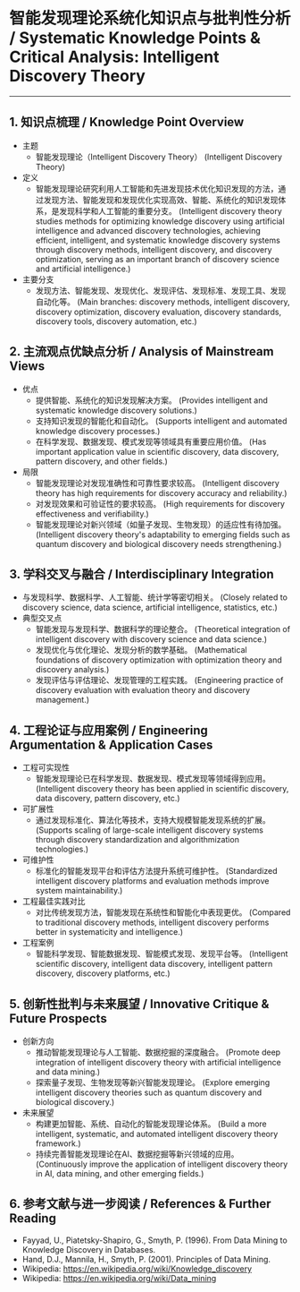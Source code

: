 # 智能发现理论系统化知识点与批判性分析 / Systematic Knowledge Points & Critical Analysis: Intelligent Discovery Theory

---

## 1. 知识点梳理 / Knowledge Point Overview

- 主题
  - 智能发现理论（Intelligent Discovery Theory）
      (Intelligent Discovery Theory)
- 定义
  - 智能发现理论研究利用人工智能和先进发现技术优化知识发现的方法，通过发现方法、智能发现和发现优化实现高效、智能、系统化的知识发现体系，是发现科学和人工智能的重要分支。
      (Intelligent discovery theory studies methods for optimizing knowledge discovery using artificial intelligence and advanced discovery technologies, achieving efficient, intelligent, and systematic knowledge discovery systems through discovery methods, intelligent discovery, and discovery optimization, serving as an important branch of discovery science and artificial intelligence.)
- 主要分支
  - 发现方法、智能发现、发现优化、发现评估、发现标准、发现工具、发现自动化等。
      (Main branches: discovery methods, intelligent discovery, discovery optimization, discovery evaluation, discovery standards, discovery tools, discovery automation, etc.)

## 2. 主流观点优缺点分析 / Analysis of Mainstream Views

- 优点
  - 提供智能、系统化的知识发现解决方案。
      (Provides intelligent and systematic knowledge discovery solutions.)
  - 支持知识发现的智能化和自动化。
      (Supports intelligent and automated knowledge discovery processes.)
  - 在科学发现、数据发现、模式发现等领域具有重要应用价值。
      (Has important application value in scientific discovery, data discovery, pattern discovery, and other fields.)
- 局限
  - 智能发现理论对发现准确性和可靠性要求较高。
      (Intelligent discovery theory has high requirements for discovery accuracy and reliability.)
  - 对发现效果和可验证性的要求较高。
      (High requirements for discovery effectiveness and verifiability.)
  - 智能发现理论对新兴领域（如量子发现、生物发现）的适应性有待加强。
      (Intelligent discovery theory's adaptability to emerging fields such as quantum discovery and biological discovery needs strengthening.)

## 3. 学科交叉与融合 / Interdisciplinary Integration

- 与发现科学、数据科学、人工智能、统计学等密切相关。
  (Closely related to discovery science, data science, artificial intelligence, statistics, etc.)
- 典型交叉点
  - 智能发现与发现科学、数据科学的理论整合。
      (Theoretical integration of intelligent discovery with discovery science and data science.)
  - 发现优化与优化理论、发现分析的数学基础。
      (Mathematical foundations of discovery optimization with optimization theory and discovery analysis.)
  - 发现评估与评估理论、发现管理的工程实践。
      (Engineering practice of discovery evaluation with evaluation theory and discovery management.)

## 4. 工程论证与应用案例 / Engineering Argumentation & Application Cases

- 工程可实现性
  - 智能发现理论已在科学发现、数据发现、模式发现等领域得到应用。
      (Intelligent discovery theory has been applied in scientific discovery, data discovery, pattern discovery, etc.)
- 可扩展性
  - 通过发现标准化、算法化等技术，支持大规模智能发现系统的扩展。
      (Supports scaling of large-scale intelligent discovery systems through discovery standardization and algorithmization technologies.)
- 可维护性
  - 标准化的智能发现平台和评估方法提升系统可维护性。
      (Standardized intelligent discovery platforms and evaluation methods improve system maintainability.)
- 工程最佳实践对比
  - 对比传统发现方法，智能发现在系统性和智能化中表现更优。
      (Compared to traditional discovery methods, intelligent discovery performs better in systematicity and intelligence.)
- 工程案例
  - 智能科学发现、智能数据发现、智能模式发现、发现平台等。
      (Intelligent scientific discovery, intelligent data discovery, intelligent pattern discovery, discovery platforms, etc.)

## 5. 创新性批判与未来展望 / Innovative Critique & Future Prospects

- 创新方向
  - 推动智能发现理论与人工智能、数据挖掘的深度融合。
      (Promote deep integration of intelligent discovery theory with artificial intelligence and data mining.)
  - 探索量子发现、生物发现等新兴智能发现理论。
      (Explore emerging intelligent discovery theories such as quantum discovery and biological discovery.)
- 未来展望
  - 构建更加智能、系统、自动化的智能发现理论体系。
      (Build a more intelligent, systematic, and automated intelligent discovery theory framework.)
  - 持续完善智能发现理论在AI、数据挖掘等新兴领域的应用。
      (Continuously improve the application of intelligent discovery theory in AI, data mining, and other emerging fields.)

## 6. 参考文献与进一步阅读 / References & Further Reading

- Fayyad, U., Piatetsky-Shapiro, G., Smyth, P. (1996). From Data Mining to Knowledge Discovery in Databases.
- Hand, D.J., Mannila, H., Smyth, P. (2001). Principles of Data Mining.
- Wikipedia: <https://en.wikipedia.org/wiki/Knowledge_discovery>
- Wikipedia: <https://en.wikipedia.org/wiki/Data_mining>

